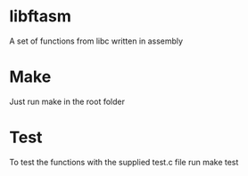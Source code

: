 # libftasm

A set of functions from libc written in assembly

# Make

Just run make in the root folder

# Test

To test the functions with the supplied test.c file run make test
